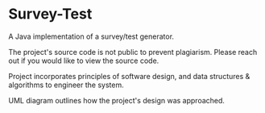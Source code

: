 # Survey-Test
A Java implementation of a survey/test generator.

The project's source code is not public to prevent plagiarism. Please reach out if you would like to view the source code. 

Project incorporates principles of software design, and data structures & algorithms to engineer the system.

UML diagram outlines how the project's design was approached.
